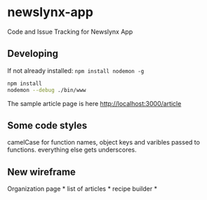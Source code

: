 newslynx-app
============

Code and Issue Tracking for Newslynx App


## Developing

If not already installed:
`npm install nodemon -g`

````bash
npm install
nodemon --debug ./bin/www
````

The sample article page is here <http://localhost:3000/article>

## Some code styles

camelCase for function names, object keys and varibles passed to functions. everything else gets underscores.

## New wireframe

Organization page
	* list of articles
	* recipe builder
	* 
